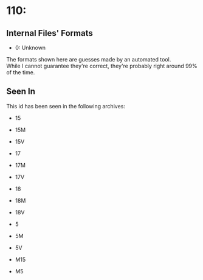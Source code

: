 # 110: 



## Internal Files' Formats
- 0: Unknown

The formats shown here are guesses made by an automated tool.  
While I cannot guarantee they're correct, they're probably right around 99% of the time.

## Seen In

This id has been seen in the following archives:  

- 15  

- 15M  

- 15V  

- 17  

- 17M  

- 17V  

- 18  

- 18M  

- 18V  

- 5  

- 5M  

- 5V  

- M15  

- M5  

